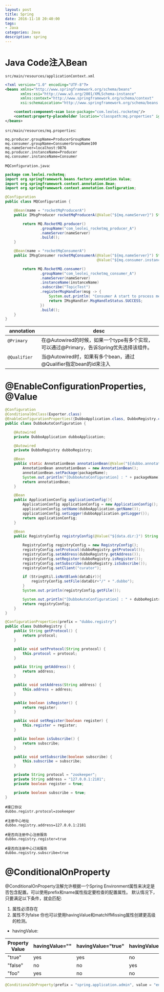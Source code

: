 ```yaml
---
layout: post
title: Spring
date: 2016-11-18 20:40:00
tags:
- Java
categories: Java
description: spring
---
```


# Java Code注入Bean
`src/main/resources/applicationContext.xml`
```xml
<?xml version="1.0" encoding="UTF-8"?>
<beans xmlns="http://www.springframework.org/schema/beans"
       xmlns:xsi="http://www.w3.org/2001/XMLSchema-instance"
       xmlns:context="http://www.springframework.org/schema/context"
       xsi:schemaLocation="http://www.springframework.org/schema/beans http://www.springframework.org/schema/beans/spring-beans.xsd http://www.springframework.org/schema/context http://www.springframework.org/schema/context/spring-context.xsd">

    <context:component-scan base-package="com.leolei.rocketmq"/>
    <context:property-placeholder location="classpath:mq.properties" ignore-unresolvable="true"/>
</beans>
```

`src/main/resources/mq.properties`:
```properties
mq.producer.groupName=ProducerGroupName
mq.consumer.groupName=ConsumerGroupName100
mq.nameServer=localhost:9876
mq.producer.instanceName=Producer
mq.consumer.instanceName=Consumer
```

`MQConfiguration.java`:
```java
package com.leolei.rocketmq;
import org.springframework.beans.factory.annotation.Value;
import org.springframework.context.annotation.Bean;
import org.springframework.context.annotation.Configuration;

@Configuration
public class MQConfiguration {

    @Bean(name = "rocketMqProducerA")
    public IMsgProducer rocketMqProducerA(@Value("${mq.nameServer}") String nameServer) {

        return MQ.RocketMQ.producer()
                .groupName("com_leolei_rocketmq_producer_A")
                .nameServer(nameServer)
                .build();
    }

    @Bean(name = "rocketMqConsumerA")
    public IMsgConsumer rocketMqConsumerA(@Value("${mq.nameServer}") String nameServer,
                                          @Value("${mq.consumer.instanceName}") String instanceName){

        return MQ.RocketMQ.consumer()
                .groupName("com_leolei_rocketmq_consumer_A")
                .nameServer(nameServer)
                .instanceName(instanceName)
                .subscribe("TopicTest")
                .registerMsgHandler(msg -> {
                    System.out.println( "Consumer A start to process message: ");
                    return IMsgHandler.MsgHandleStatus.SUCCESS;
                })
                .build();
    }
}

```



|      annotation     |                            desc                                                 |
| ------------------- | ------------------------------------------------------------------------------- |
| `@Primary`          | 在@Autowired的时候，如果一个type有多个实现，可以通过@Primary，告诉Spring优先选择该组件。  |
| `@Qualifier`        | 当@Autowired时，如果有多个bean，通过@Qualifier指定bean的id来注入                      |


# @EnableConfigurationProperties, @Value
```java
@Configuration
@ConditionalOnClass(Exporter.class)
@EnableConfigurationProperties({DubboApplication.class, DubboRegistry.class})
public class DubboAutoConfiguration {

    @Autowired
    private DubboApplication dubboApplication;

    @Autowired
    private DubboRegistry dubboRegistry;

    @Bean
    public static AnnotationBean annotationBean(@Value("${dubbo.annotation.package}") String packageName){
        AnnotationBean annotationBean = new AnnotationBean();
        annotationBean.setPackage(packageName);
        System.out.println("[DubboAutoConfiguration] : " + packageName);
        return annotationBean;
    }

    @Bean
    public ApplicationConfig applicationConfig(){
        ApplicationConfig applicationConfig = new ApplicationConfig();
        applicationConfig.setName(dubboApplication.getName());
        applicationConfig.setLogger(dubboApplication.getLogger());
        return applicationConfig;
    }
    
    @Bean
    public RegistryConfig registryConfig(@Value("${data.dir:}") String dataDir) {

        RegistryConfig registryConfig = new RegistryConfig();
        registryConfig.setProtocol(dubboRegistry.getProtocol());
        registryConfig.setAddress(dubboRegistry.getAddress());
        registryConfig.setRegister(dubboRegistry.isRegister());
        registryConfig.setSubscribe(dubboRegistry.isSubscribe());
        registryConfig.setClient("curator");

        if (StringUtil.isNotBlank(dataDir)){
            registryConfig.setFile(dataDir+"/" + ".dubbo");
        }
        System.out.println(registryConfig.getFile());

        System.out.println("[DubboAutoConfiguration] : " + dubboRegistry);
        return registryConfig;
    }
}

```

```java
@ConfigurationProperties(prefix = "dubbo.registry")
public class DubboRegistry {
    public String getProtocol() {
        return protocol;
    }

    public void setProtocol(String protocol) {
        this.protocol = protocol;
    }

    public String getAddress() {
        return address;
    }

    public void setAddress(String address) {
        this.address = address;
    }

    public boolean isRegister() {
        return register;
    }

    public void setRegister(boolean register) {
        this.register = register;
    }

    public boolean isSubscribe() {
        return subscribe;
    }

    public void setSubscribe(boolean subscribe) {
        this.subscribe = subscribe;
    }

    private String protocol = "zookeeper";
    private String address = "127.0.0.1:2181";
    private boolean register = true;

    private boolean subscribe = true;
}

```

```properties
#接口协议
dubbo.registr.protocol=zookeeper

#注册中心地址
dubbo.registry.address=127.0.0.1:2181

#是否向注册中心注册服务
dubbo.registry.register=true

#是否向注册中心订阅服务
dubbo.registry.subscribe=true
```



# @ConditionalOnProperty
@ConditionalOnProperty注解允许根据一个Spring Environment属性来决定是否包含配置。可以使用prefix和name属性指定要检查的配置属性。
默认情况下，只要满足以下条件，就会匹配:
1. 属性必须存在
2. 属性不为false
你也可以使用havingValue和matchIfMissing属性创建更高级的检测。
* havingValue: 

|   Property Value  |  havingValue=""  | havingValue="true" | havingValue="false"  |  havingValue="foo" |
| ----------------- | ---------------- | ------------------ | -------------------- | ------------------ |
| "true"            | yes              | yes                | no                   | no                 |
| "false"           | no               | no                 | yes                  | no                 |
| "foo"             | yes              | no                 | no                   | yes                |

```java
@ConditionalOnProperty(prefix = "spring.application.admin", value = "enabled", havingValue = "true", matchIfMissing = false)
```

